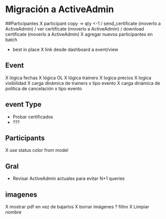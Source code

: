 # Migración a ActiveAdmin

##Participantes
X participant copy -> qty <-1
/ send_certificate (moverlo a ActiveAdmin)
/ ver certificate  (moverlo a ActiveAdmin)
/ download certificate  (moverlo a ActiveAdmin)
X agregar nuevos participantes en batch
- best in place
X link desde dashboard a event/view

## Event
X lógica fechas
X lógica OL
X lógica trainers
X logica precios
X logica visibilidad
X carga dinámica de trainers x tipo evento
X carga dinámica de política de cancelación x tipo evento

## event Type
- Probar certificados
- ???

## Participants
X use status color from model

## Gral
- Revisar ActiveAdmin actuales para evitar N+1 queries

## imagenes
X mostrar pdf en vez de bajarlos
X borrar imágenes
? filtro
X Limpiar nombre

